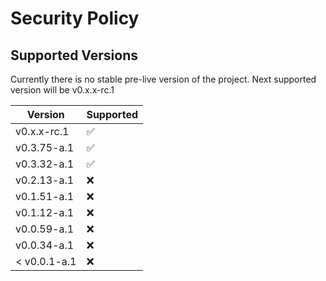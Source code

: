 # Security Policy

## Supported Versions

Currently there is no stable pre-live version of the project.
Next supported version will be v0.x.x-rc.1

| Version | Supported          |
| ------- | ------------------ |
| v0.x.x-rc.1   | :white_check_mark: |
| v0.3.75-a.1   | :white_check_mark: | -> https://pre-live.fivemods.net
| v0.3.32-a.1   | :white_check_mark: |
| v0.2.13-a.1   | :x: |
| v0.1.51-a.1   | :x: |
| v0.1.12-a.1   | :x: |
| v0.0.59-a.1   | :x: |
| v0.0.34-a.1   | :x: |
| < v0.0.1-a.1  | :x: |